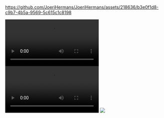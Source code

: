 


https://github.com/JoeriHermans/JoeriHermans/assets/218636/b3e0f1d8-c9b7-4b5a-9569-5c615c1c8198



![](https://github.com/JoeriHermans/JoeriHermans/raw/master/.github/cover.mp4)
![](https://github.com/JoeriHermans/JoeriHermans/raw/master/.github/cover.webm)
![](https://github.com/JoeriHermans/JoeriHermans/raw/master/.github/cover.gif)

<!--
**JoeriHermans/JoeriHermans** is a ✨ _special_ ✨ repository because its `README.md` (this file) appears on your GitHub profile.

Here are some ideas to get you started:

- 🔭 I’m currently working on ...
- 🌱 I’m currently learning ...
- 👯 I’m looking to collaborate on ...
- 🤔 I’m looking for help with ...
- 💬 Ask me about ...
- 📫 How to reach me: ...
- 😄 Pronouns: ...
- ⚡ Fun fact: ...
-->
